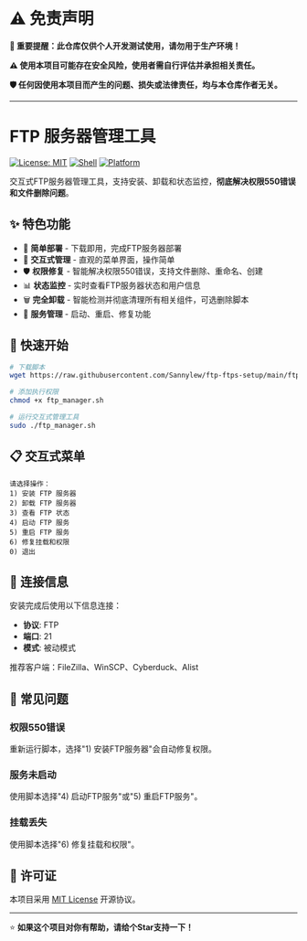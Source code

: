 # ⚠️ 免责声明

**🚨 重要提醒：此仓库仅供个人开发测试使用，请勿用于生产环境！**

**⚠️ 使用本项目可能存在安全风险，使用者需自行评估并承担相关责任。**

**🛡️ 任何因使用本项目而产生的问题、损失或法律责任，均与本仓库作者无关。**

---

# FTP 服务器管理工具

[![License: MIT](https://img.shields.io/badge/License-MIT-yellow.svg)](https://opensource.org/licenses/MIT)
[![Shell](https://img.shields.io/badge/Shell-Bash-green.svg)](https://www.gnu.org/software/bash/)
[![Platform](https://img.shields.io/badge/Platform-Ubuntu%2FDebian-orange.svg)]()

交互式FTP服务器管理工具，支持安装、卸载和状态监控，**彻底解决权限550错误和文件删除问题**。

## ✨ 特色功能

- 🚀 **简单部署** - 下载即用，完成FTP服务器部署
- 🔧 **交互式管理** - 直观的菜单界面，操作简单
- 🛡️ **权限修复** - 智能解决权限550错误，支持文件删除、重命名、创建
- 📊 **状态监控** - 实时查看FTP服务器状态和用户信息
- 🗑️ **完全卸载** - 智能检测并彻底清理所有相关组件，可选删除脚本
- 🔄 **服务管理** - 启动、重启、修复功能

## 🚀 快速开始

```bash
# 下载脚本
wget https://raw.githubusercontent.com/Sannylew/ftp-ftps-setup/main/ftp_manager.sh

# 添加执行权限
chmod +x ftp_manager.sh

# 运行交互式管理工具
sudo ./ftp_manager.sh
```

## 📋 交互式菜单

```
请选择操作：
1) 安装 FTP 服务器
2) 卸载 FTP 服务器  
3) 查看 FTP 状态
4) 启动 FTP 服务
5) 重启 FTP 服务
6) 修复挂载和权限
0) 退出
```

## 📱 连接信息

安装完成后使用以下信息连接：
- **协议**: FTP
- **端口**: 21
- **模式**: 被动模式

推荐客户端：FileZilla、WinSCP、Cyberduck、Alist

## 🔧 常见问题

### 权限550错误
重新运行脚本，选择"1) 安装FTP服务器"会自动修复权限。

### 服务未启动
使用脚本选择"4) 启动FTP服务"或"5) 重启FTP服务"。

### 挂载丢失
使用脚本选择"6) 修复挂载和权限"。

## 📄 许可证

本项目采用 [MIT License](LICENSE) 开源协议。

---

⭐ **如果这个项目对你有帮助，请给个Star支持一下！**